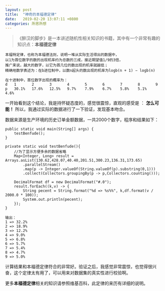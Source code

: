 ```yaml
---
layout: post
title:  "神奇的本福德定律"
date:	2019-02-20 13:07:11 +0800
categories: 所思所想
---
```


> 《醉汉的脚步》是一本讲述随机性相关知识的书籍，其中有一个非常有趣的知识点：**本福德定律**

	本福特定律，也称为本福德法则，说明一堆从实际生活得出的数据中，
	以1为首位数字的数的出现机率约为总数的三成，接近期望值1/9的3倍，
	推广来说，越大的数字，以它为首几位的数出现的机率就越低；
	精确地数学表述为：在b进位制中，以数n起头的数出现的机率为logb(n + 1) − logb(n)

	在十进制中，首位数字出现的概率为：
	d	1		2		3		4		5		6		7		8		9
	p	30.1%	17.6%	12.5%	9.7%	7.9%	6.7%	5.8%	5.1%	4.6%


一开始看到这个结论，我是持怀疑态度的，感觉很震惊，直观的感受是 ： **怎么可能！**
所以，我通过实际的数据进行了一下验证，发现基本吻合。

数据来源是生产环境的历史订单金额数据，一共2000个数字，程序和结果如下：

	public static void main(String[] args) {
		testBenfude();
	}
	
	private static void testBenfude(){
		//为了显示方便多余的数据省略
		Map<Integer, Long> result = Arrays.asList(130.62,428.07,40.40,201.51,300.23,136.31,173.65)
			.parallelStream()
			.map(p -> Integer.valueOf(String.valueOf(p).substring(0,1)))
			.collect(Collectors.groupingBy(p -> p,Collectors.counting()));
		
		DecimalFormat df = new DecimalFormat("#.0");
		result.forEach((k,v) -> {
			String pecent = String.format("%d => %s%%", k,df.format(v / 2000.0 * 100));
			System.out.println(pecent);
		});
	}

	输出：
	1 => 32.2%
	2 => 18.9%
	3 => 12.2%
	4 => 9.0%
	5 => 6.8%
	6 => 5.7%
	7 => 5.4%
	8 => 4.7%
	9 => 5.0%

计算结果和本福德定律符合的非常好。验证之后，我感觉非常震惊，也觉得很兴奋，这个定律太有用了，可以用来对数据集的真实性进行校验啊。

更多**本福德定律**相关的知识请参照维基百科，此定律的来历有详细的说明。
	
